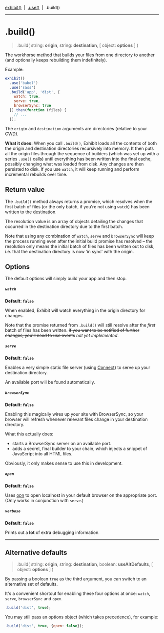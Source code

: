 [exhibit()](exhibit.md) &nbsp;|&nbsp; [.use()](use.md) &nbsp;|&nbsp; .build()

---

# .build()

> .build( string: **origin**, string: **destination**, [ object: **options** ] )

The workhorse method that builds your files from one directory to another (and optionally keeps rebuilding them indefinitely).

Example:

```js
exhibit()
  .use('babel')
  .use('sass')
  .build('app', 'dist', {
    watch: true,
    serve: true,
    browserSync: true
  }).then(function (files) {
    // ...
  });
```

The `origin` and `destination` arguments are directories (relative to your CWD).

**What it does:** When you call `.build()`, Exhibit loads all the contents of both the origin and destination directories recursively into memory. It then puts all the origin files through the sequence of builders (which was set up with a series `.use()` calls) until everything has been written into the final cache, possibly changing what was loaded from disk. Any changes are then persisted to disk. If you use `watch`, it will keep running and perform incremental rebuilds over time.


## Return value

The `.build()` method always returns a promise, which resolves when the first batch of files (or the only batch, if you're not using `watch`) has been written to the destination.

The resolution value is an array of objects detailing the changes that occurred in the destination directory due to the first batch.

Note that using any combination of `watch`, `serve` and `browserSync` will keep the process running even after the initial build promise has resolved – the resolution only means the initial batch of files has been written out to disk, i.e. that the destination directory is now 'in sync' with the origin.


## Options

The default options will simply build your app and then stop.


##### `watch`

**Default: `false`**

When enabled, Exhibit will watch everything in the origin directory for changes.

Note that the promise returned from `.build()` will still resolve after the *first* batch of files has been written. ~~If you want to be notified of further changes, you'll need to use events~~ *not yet implemented*.


##### `serve`

**Default: `false`**

Enables a very simple static file server (using [Connect](http://www.senchalabs.org/connect/static.html)) to serve up your destination directory.

An available port will be found automatically.


##### `browserSync`

**Default: `false`**

Enabling this magically wires up your site with BrowserSync, so your browser will refresh whenever relevant files change in your destination directory.

What this actually does:

- starts a BrowserSync server on an available port.
- adds a secret, final builder to your chain, which injects a snippet of JavaScript into all HTML files.

Obviously, it only makes sense to use this in development.


##### `open`

**Default: `false`**

Uses [opn](https://github.com/sindresorhus/opn) to open localhost in your default browser on the appropriate port. (Only works in conjunction with `serve`.)


##### `verbose`

**Default: `false`**

Prints out a **lot** of extra debugging information.


---

## Alternative defaults

> .build( string: **origin**, string: **destination**, boolean: **useAltDefaults**, [ object: **options** ] )

By passing a boolean `true` as the third argument, you can switch to an alternative set of defaults.

It's a convenient shortcut for enabling these four options at once: `watch`, `serve`, `browserSync` and `open`.


```js
.build('dist', true);
```

You may still pass an options object (which takes precedence), for example:

```js
.build('dist', true, {open: false});
```
